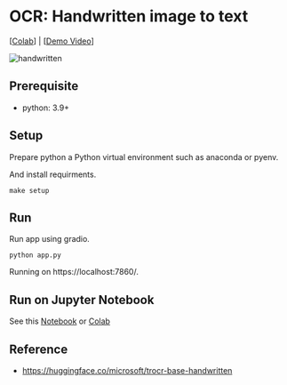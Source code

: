 # OCR: Handwritten image to text
[[Colab](https://colab.research.google.com/github/MrSyee/dl_apps/blob/main/ocr/handwritten_ocr_app.ipynb)] | [[Demo Video](https://youtu.be/NIQDFnSFGYQ)]

![handwritten](https://user-images.githubusercontent.com/17582508/232518948-d67882c6-1bf1-4110-a9b4-6d6fd699a270.gif)

## Prerequisite
- python: 3.9+

## Setup
Prepare python a Python virtual environment such as anaconda or pyenv.

And install requirments.
```
make setup
```

## Run
Run app using gradio.
```
python app.py
```
Running on https://localhost:7860/.

## Run on Jupyter Notebook
See this [Notebook](handwritten_ocr_app.ipynb) or [Colab](https://colab.research.google.com/github/MrSyee/dl_apps/blob/main/ocr/handwritten_ocr.ipynb)

## Reference
- https://huggingface.co/microsoft/trocr-base-handwritten